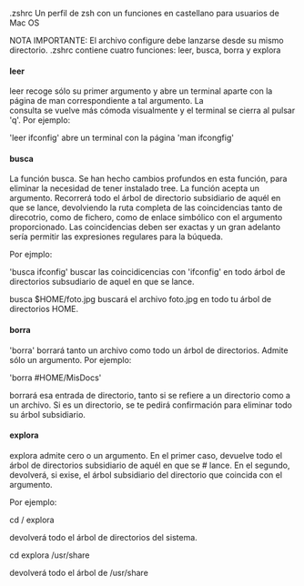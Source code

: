 .zshrc
 Un perfil de zsh con un funciones en castellano para usuarios de Mac OS

NOTA IMPORTANTE: El archivo configure debe lanzarse desde su mismo directorio.
.zshrc contiene cuatro funciones: leer, busca, borra y explora

#### leer

leer recoge sólo su primer argumento y abre un terminal aparte con la página de man correspondiente a tal argumento. La  
consulta se vuelve más cómoda visualmente y el terminal se cierra al pulsar 'q'. Por ejemplo:

'leer ifconfig' abre un terminal con la página 'man ifcongfig'

#### busca

La función busca. Se han hecho cambios profundos en esta función, para eliminar la necesidad de tener instalado tree. La 
función acepta un argumento. Recorrerá todo el árbol de directorio subsidiario de aquél en que se lance, devolviendo la ruta 
completa de las coincidencias tanto de direcotrio, como de fichero, como de enlace simbólico con el argumento proporcionado. 
Las coincidencias deben ser exactas y un gran adelanto sería permitir las expresiones regulares para la búqueda.

Por ejmplo: 

'busca ifconfig' buscar las coincidicencias con 'ifconfig' en todo árbol de directorios subsudiario de aquel en que se
lance.

busca $HOME/foto.jpg buscará el archivo foto.jpg en todo tu árbol de directorios HOME.

#### borra

'borra' borrará tanto un archivo como todo un árbol de directorios. Admite sólo un argumento. Por ejemplo:

'borra #HOME/MisDocs' 

borrará esa entrada de directorio, tanto si se refiere a un directorio como a un archivo. Si es un
directorio, se te pedirá confirmación para eliminar todo su árbol subsidiario.

#### explora

explora admite cero o un argumento. En el primer caso, devuelve todo el árbol de directorios subsidiario de aquél en que se # lance. En el segundo, devolverá, si exise, el árbol subsidiario del directorio que coincida con el argumento.

Por ejemplo:

cd /
explora

devolverá todo el árbol de directorios del sistema.

cd
explora /usr/share

devolverá todo el árbol de /usr/share

